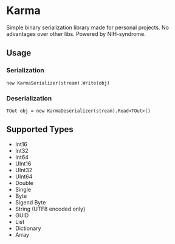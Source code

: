 # Karma

Simple binary serialization library made for personal projects. No advantages over other libs. Powered by NIH-syndrome.

## Usage

### Serialization
```
new KarmaSerializer(stream).Write(obj)
```

### Deserialization
```
TOut obj = new KarmaDeserializer(stream).Read<TOut>()
```

## Supported Types

* Int16
* Int32
* Int64
* UInt16
* UInt32
* UInt64
* Double
* Single
* Byte
* Sigend Byte
* String (UTF8 encoded only)
* GUID
* List
* Dictionary
* Array
